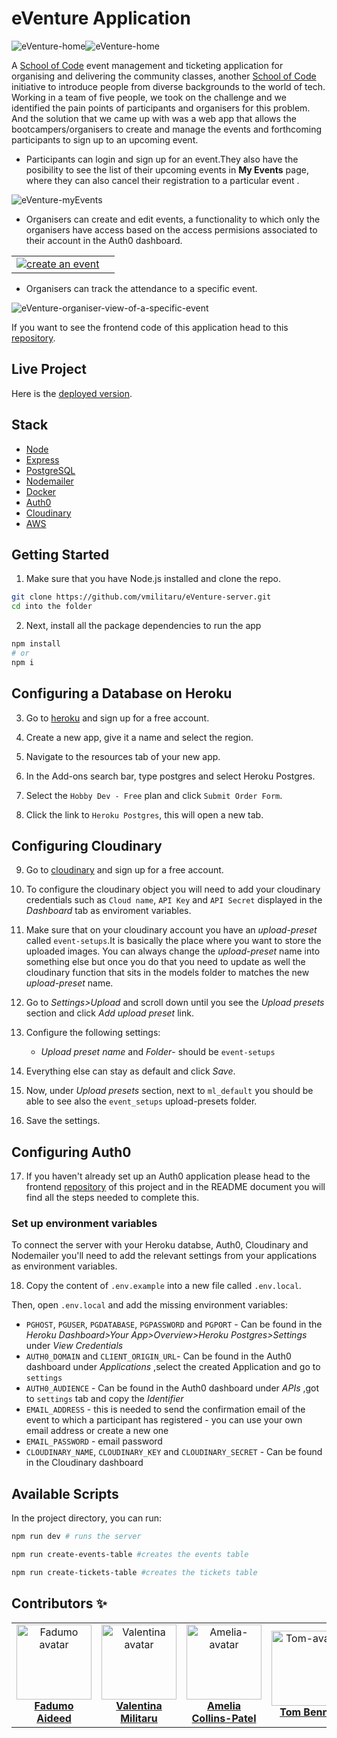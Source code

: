 # eVenture Application

![eVenture-home](https://user-images.githubusercontent.com/70764326/106621966-01bcf980-656b-11eb-9f22-60b142d05f1c.png)![eVenture-home](https://user-images.githubusercontent.com/70764326/106622115-2b762080-656b-11eb-9671-ce64e2262d87.png)

A [School of Code](https://www.schoolofcode.co.uk/) event management and ticketing application for organising and delivering the community classes, another [School of Code](https://www.schoolofcode.co.uk/) initiative to introduce people from diverse backgrounds to the world of tech. Working in a team of five people, we took on the challenge and we identified the pain points of participants and organisers for this problem. And the solution that we came up with was a web app that allows the bootcampers/organisers to create and manage the events and forthcoming participants to sign up to an upcoming event.

-   Participants can login and sign up for an event.They also have the posibility to see the list of their upcoming events in **My Events** page, where they can also cancel their registration to a particular event .

![eVenture-myEvents](https://user-images.githubusercontent.com/70764326/106624836-fae3b600-656d-11eb-8cfd-d9ee81513f68.png)

-   Organisers can create and edit events, a functionality to which only the organisers have access based on the access permisions associated to their account in the Auth0 dashboard.
<table>
  <tr>
   <td align="center"><a href="https://github.com/Teeenbe"><img src="https://user-images.githubusercontent.com/70764326/106625765-e48a2a00-656e-11eb-8ef6-4a3a770ba96d.png"  alt="create an event"/><br /></td>
  <td align="center"><a href="https://github.com/michaelfswann"><img src="https://user-images.githubusercontent.com/70764326/106626547-b9eca100-656f-11eb-970e-bd9895789bb0.png"  alt=""/><br /></td>
  </tr>
</table>

- Organisers can track the attendance to a specific event.

![eVenture-organiser-view-of-a-specific-event](https://user-images.githubusercontent.com/70764326/106626276-7003bb00-656f-11eb-82c1-384ef7443abe.png)

 If you want to see the frontend code of this application head to this [repository](https://github.com/vmilitaru/eVenture-client.git).
 
## Live Project

Here is the [deployed version](https://eventure.vercel.app/).

## Stack

- [Node](https://nodejs.org/en/)
- [Express](https://expressjs.com/)
- [PostgreSQL](https://www.postgresql.org/)
- [Nodemailer](https://nodemailer.com/about/)
- [Docker](https://www.docker.com/)
- [Auth0](https://auth0.com/)
- [Cloudinary](http://cloudinary.com/)
- [AWS](https://aws.amazon.com/)

## Getting Started


1. Make sure that you have Node.js installed and clone the repo.

```bash
git clone https://github.com/vmilitaru/eVenture-server.git
cd into the folder
```

2. Next, install all the package dependencies to run the app

```bash
npm install
# or
npm i
```

## Configuring a Database on Heroku

3. Go to [heroku](https://signup.heroku.com/login) and sign up for a free account.

4. Create a new app, give it a name and select the region.

5. Navigate to the resources tab of your new app.

6. In the Add-ons search bar, type postgres and select Heroku Postgres.

7. Select the `Hobby Dev - Free` plan and click `Submit Order Form`.

8. Click the link to `Heroku Postgres`, this will open a new tab.



## Configuring Cloudinary

9. Go to [cloudinary](http://cloudinary.com/) and sign up for a free account.
10. To configure the cloudinary object you will need to add your cloudinary credentials such as `Cloud name`, `API Key` and `API Secret` displayed in the _Dashboard_ tab as enviroment variables.

11. Make sure that on your cloudinary account you have an _upload-preset_ called `event-setups`.It is basically the place where you want to store the uploaded images. You can always change the _upload-preset_ name into something else but once you do that you need to update as well the cloudinary function that sits in the models folder to matches the new _upload-preset_ name.

12. Go to _Settings>Upload_ and scroll down until you see the _Upload presets_ section and click _Add upload preset_ link.

13. Configure the following settings:
    - _Upload preset name_ and _Folder_- should be `event-setups`

14. Everything else can stay as default and  click _Save_.

15. Now, under _Upload presets_ section, next to `ml_default` you should be able to see also the `event_setups` upload-presets folder. 
16. Save the settings.

## Configuring Auth0

17. If you haven't already set up an Auth0 application please head to the frontend [repository](https://github.com/vmilitaru/eVenture-client.git) of this project and in the README document you will find all the steps needed to complete this.


### Set up environment variables

To connect the server with your Heroku databse, Auth0, Cloudinary and Nodemailer you'll need to add the relevant settings from your applications as environment variables.

18. Copy the content of `.env.example` into a new file called `.env.local`.

Then, open `.env.local` and add the missing environment variables:

- `PGHOST`, `PGUSER`, `PGDATABASE`, `PGPASSWORD` and `PGPORT` - Can be found in the _Heroku Dashboard>Your App>Overview>Heroku Postgres>Settings_ under _View Credentials_
- `AUTH0_DOMAIN` and `CLIENT_ORIGIN_URL`- Can be found in the Auth0 dashboard under _Applications_ ,select the created Application and go to `settings`
- `AUTH0_AUDIENCE` - Can be found in the Auth0 dashboard under _APIs_ ,got to `settings` tab and copy the _Identifier_
- `EMAIL_ADDRESS` - this is needed to send the confirmation email of the event to which a participant has registered - you can use your own email address or create a new one
- `EMAIL_PASSWORD` - email password
- `CLOUDINARY_NAME`, `CLOUDINARY_KEY` and `CLOUDINARY_SECRET` - Can be found in the Cloudinary dashboard 



## Available Scripts

In the project directory, you can run:

```bash
npm run dev # runs the server
```
```bash
npm run create-events-table #creates the events table
```
```bash
npm run create-tickets-table #creates the tickets table
```


## Contributors ✨

<table>
  <tr>
    <td align="center"><a href="https://github.com/fadumoaideed"><img src="https://avatars0.githubusercontent.com/u/71390607?s=60&v=4" width="120px;" alt=" Fadumo avatar"/><b>Fadumo Aideed</b></a></td>
    <td align="center"><a href="https://github.com/vmilitaru"><img src="https://avatars0.githubusercontent.com/u/70764326?s=120&v=4" width="120px;" alt="Valentina avatar"/><b>Valentina Militaru</b></a></td>
   <td align="center"><a href="https://github.com/Cpanda3"><img src="https://ca.slack-edge.com/T6L933W4X-U019WPN4M51-380f3738d180-512" width="120px;" alt="Amelia-avatar"/><b>Amelia Collins-Patel</b></a></td>
   <td align="center"><a href="https://github.com/Teeenbe"><img src="https://ca.slack-edge.com/T6L933W4X-U019WQM1Q4V-183cc3dedaa7-512" width="120px;" alt="Tom-avatar"/><b>Tom Bennet</b></a></td>
  <td align="center"><a href="https://github.com/michaelfswann"><img src="https://avatars3.githubusercontent.com/u/20445671?s=64&v=4" width="120px;" alt="Michael-avatar"/><b>Michael Swann</b></a></td>
  </tr>
</table>



